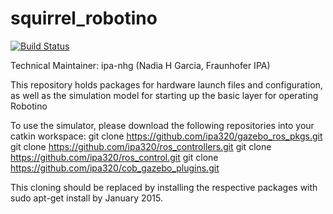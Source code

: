 squirrel_robotino
=================
[![Build Status](https://magnum.travis-ci.com/squirrel-project/squirrel_robotino.svg?token=3yXoCRsCegowgzzpPuqw)](https://magnum.travis-ci.com/squirrel-project/squirrel_robotino)

Technical Maintainer: ipa-nhg (Nadia H Garcia, Fraunhofer IPA)

This repository holds packages for hardware launch files and configuration, as well as the simulation model for starting up the basic layer for operating Robotino

To use the simulator, please download the following repositories into your catkin workspace:
git clone https://github.com/ipa320/gazebo_ros_pkgs.git
git clone https://github.com/ipa320/ros_controllers.git
git clone https://github.com/ipa320/ros_control.git
git clone https://github.com/ipa320/cob_gazebo_plugins.git 

This cloning should be replaced by installing the respective packages with sudo apt-get install by January 2015.
